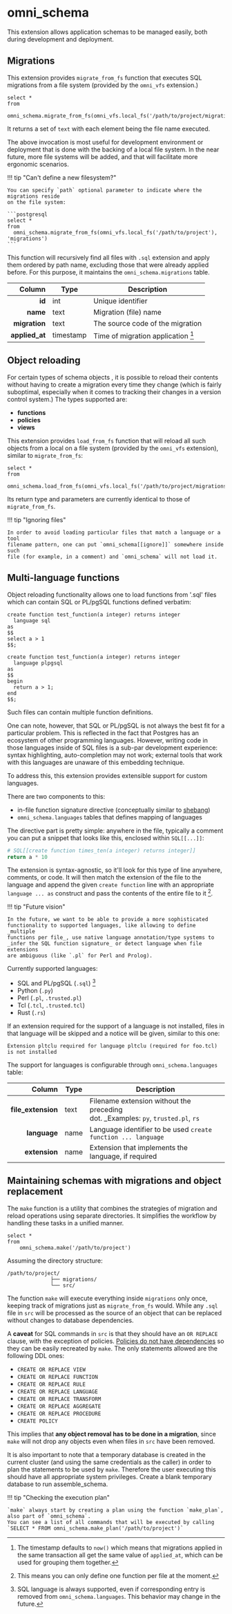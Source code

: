 # omni_schema

This extension allows application schemas to be managed easily, both during development and deployment.

## Migrations

This extension provides `migrate_from_fs` function that executes SQL migrations from a file system (provided by the `omni_vfs` extension.)

```postgresql
select *
from
    omni_schema.migrate_from_fs(omni_vfs.local_fs('/path/to/project/migrations'))
```

It returns a set of `text` with each element being the file name executed.

The above invocation is most useful for development environment or deployment that is done with the backing of a local file system. In the near future, more file systems will be added, and that will facilitate more ergonomic scenarios.

!!! tip "Can't define a new filesystem?"

    You can specify `path` optional parameter to indicate where the migrations reside
    on the file system:

    ```postgresql
    select *
    from
      omni_schema.migrate_from_fs(omni_vfs.local_fs('/path/to/project'), 'migrations')
    ```

This function will recursively find all files with `.sql` extension and apply them ordered by path name, excluding those that were already applied before. For this purpose, it maintains the `omni_schema.migrations` table.

|         Column | Type      | Description                               |
|---------------:|-----------|-------------------------------------------|
|         **id** | int       | Unique identifier                         |
|       **name** | text      | Migration (file) name                     |
|  **migration** | text      | The source code of the migration          |
| **applied_at** | timestamp | Time of migration application [^grouping] |

[^grouping]: The timestamp defaults to `now()` which means that migrations applied in the same transaction all get the same value of `applied_at`, which can be used for grouping them together.

## Object reloading

For certain types of schema objects , it is possible to reload their contents without having to create a migration every time they change (which is fairly suboptimal, especially when it comes to tracking their changes in a version control system.)
The types supported are:

* **functions**
* **policies**
* **views**

This extension provides `load_from_fs` function that will reload all such
objects from a local on a file system (provided by the `omni_vfs` extension),
similar to `migrate_from_fs`:

```postgresql
select *
from
  omni_schema.load_from_fs(omni_vfs.local_fs('/path/to/project/migrations'))
```

Its return type and parameters are currently identical to those
of `migrate_from_fs`.

!!! tip "Ignoring files"

    In order to avoid loading particular files that match a language or a tool
    filename pattern, one can put `omni_schema[[ignore]]` somewhere inside such
    file (for example, in a comment) and `omni_schema` will not load it.

## Multi-language functions

Object reloading functionality allows one to load functions from '.sql' files
which can contain SQL or PL/pgSQL functions defined verbatim:

```postgresql title='test_function.sql'
create function test_function(a integer) returns integer
  language sql
as
$$
select a > 1
$$;

create function test_function(a integer) returns integer
  language plpgsql
as
$$
begin
  return a > 1;
end
$$;
```

Such files can contain multiple function definitions.

One can note, however, that SQL or PL/pgSQL is not always the best fit for a
particular problem. This is reflected in the fact that Postgres has an ecosystem
of other programming languages. However, writing code in those languages inside
of SQL files is a sub-par development experience: syntax highlighting,
auto-completion may not work; external tools that work with this languages are
unaware of this embedding technique.

To address this, this extension provides extensible support for custom
languages.

There are two components to this:

* in-file function signature directive (conceptually similar
  to [shebang](https://en.wikipedia.org/wiki/Shebang_(Unix)))
* `omni_schema.languages` tables that defines mapping of languages

The directive part is pretty simple: anywhere in the file, typically a comment
you can put a snippet that looks like this, enclosed within `SQL[[...]]`:

```python title='times_ten.py'
# SQL[[create function times_ten(a integer) returns integer]]
return a * 10
```

The extension is syntax-agnostic, so it'll look for this type of line anywhere,
comments, or code. It will then match the extension of the file to the language
and append the given `create function` line with an
appropriate `language ... as` construct and pass the contents of the entire file
to it
[^single-function-per-file].

!!! tip "Future vision"

    In the future, we want to be able to provide a more sophisticated 
    functionality to supported languages, like allowing to define _multiple 
    functions per file_, use native language annotation/type systems to 
    _infer the SQL function signature_ or detect language when file extensions
    are ambiguous (like `.pl` for Perl and Prolog).

[^single-function-per-file]: This means you can only define one function per
file at the moment.

Currently supported languages:

* SQL and PL/pgSQL (`.sql`) [^sql-languages-table]
* Python (`.py`)
* Perl (`.pl`, `.trusted.pl`)
* Tcl (`.tcl`, `.trusted.tcl`)
* Rust (`.rs`)

If an extension required for the support of a language is not installed, files
in that language will be skipped and a notice will be given, similar to this
one:

```
Extension pltclu required for language pltclu (required for foo.tcl)
is not installed
```

The support for languages is configurable through `omni_schema.languages` table:

|             Column | Type | Description                                                                            |
|-------------------:|------|----------------------------------------------------------------------------------------|
| **file_extension** | text | Filename extension without the preceding <br/>dot. _Examples: `py`, `trusted.pl`, `rs` |
|       **language** | name | Language identifier to be used `create function ... language`                          |
|      **extension** | name | Extension that implements the language, if required                                    |

[^sql-languages-table]: SQL language is always supported, even if corresponding
entry is removed from `omni_schema.languages`. This behavior may change in the
future.

## Maintaining schemas with migrations and object replacement

The `make` function is a utility that combines the strategies of 
migration and reload operations using separate directories. It simplifies the 
workflow by handling these tasks in a unified manner.

```postgresql
select *
from
    omni_schema.make('/path/to/project')
```

Assuming the directory structure:

```
/path/to/project/
              ├── migrations/
              └── src/
```

The function `make` will execute everything inside `migrations` only once, keeping track of migrations just as `migrate_from_fs` would.
While any `.sql` file in `src` will be processed as the source of an object that can be replaced without changes to database dependencies.

A **caveat** for SQL commands in `src` is that they should have an `OR REPLACE` clause, with the exception of policies. [Policies do not have dependencies](https://www.postgresql.org/docs/current/sql-droppolicy.html) so they can be easily recreated by `make`.
The only statements allowed are the following DDL ones:

* `CREATE OR REPLACE VIEW`
* `CREATE OR REPLACE FUNCTION`
* `CREATE OR REPLACE RULE`
* `CREATE OR REPLACE LANGUAGE`
* `CREATE OR REPLACE TRANSFORM`
* `CREATE OR REPLACE AGGREGATE`
* `CREATE OR REPLACE PROCEDURE`
* `CREATE POLICY`

This implies that **any object removal has to be done in a migration**, since `make` will not drop any objects even when files in `src` have been removed.

It is also important to note that a temporary database is created in the current cluster (and using the same credentials as the caller) in order to plan the statements to be used by `make`.
Therefore the user executing this should have all appropriate system privileges.
Create a blank temporary database to run assemble_schema. 

!!! tip "Checking the execution plan"

    `make` always start by creating a plan using the function `make_plan`, also part of `omni_schema`.
    You can see a list of all commands that will be executed by calling `SELECT * FROM omni_schema.make_plan('/path/to/project')`
